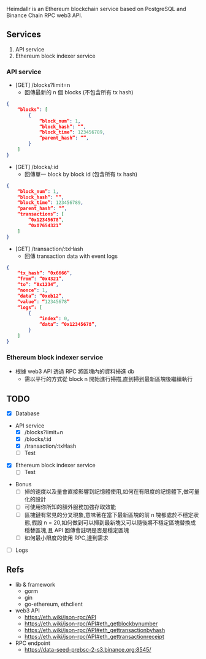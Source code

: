 

Heimdallr is an Ethereum blockchain service based on PostgreSQL and Binance Chain RPC web3 API.

## Services
1. API service
2. Ethereum block indexer service

### API service
- [GET] /blocks?limit=n 
  - 回傳最新的 n 個 blocks (不包含所有 tx hash) 
```json
{ 
    “blocks”: [ 
        { 
            “block_num”: 1, 
            “block_hash”: “”, 
            “block_time”: 123456789, 
            “parent_hash”: “”, 
        } 
    ] 
}
```

- [GET] /blocks/:id 
  - 回傳單一 block by block id (包含所有 tx hash) 
```json
{ 
    “block_num”: 1, 
    “block_hash”: “”, 
    “block_time”: 123456789, 
    “parent_hash”: “”, 
    “transactions”: [ 
        “0x12345678”, 
        “0x87654321” 
    ] 
}
```

- [GET] /transaction/:txHash 
  - 回傳 transaction data with event logs 
```json
{ 
    “tx_hash”: “0x6666”, 
    “from”: “0x4321”, 
    “to”: “0x1234”, 
    “nonce”: 1, 
    “data”: “0xeb12”, 
    “value”: “12345678” 
    “logs”: [ 
        { 
            “index”: 0, 
            “data”: “0x12345678”,
        } 
    ] 
}
```

### Ethereum block indexer service

- 根據 web3 API 透過 RPC 將區塊內的資料掃進 db
  - 需以平行的方式從 block n 開始進行掃描,直到掃到最新區塊後繼續執行

## TODO
- [x] Database
- API service
  - [x] /blocks?limit=n
  - [x] /blocks/:id
  - [x] /transaction/:txHash
  - [ ] Test
- [x] Ethereum block indexer service
  - [ ] Test
- Bonus
  - [ ] 掃的速度以及量會直接影響到記憶體使用,如何在有限度的記憶體下,做可量化的設計
  - [ ] 可使用你所知的額外服務加強存取效能
  - [ ] 區塊鏈有常見的分叉現象,意味著在當下最新區塊的前 n 塊都處於不穩定狀態,假設 n = 20,如何做到可以掃到最新塊又可以隨後將不穩定區塊替換成穩替區塊,且 API 回傳會註明是否是穩定區塊
  - [ ] 如何最小限度的使用 RPC,達到需求
- [ ] Logs

## Refs
- lib & framework
  - gorm 
  - gin 
  - go-ethereum, ethclient 
- web3 API
  - https://eth.wiki/json-rpc/API 
  - https://eth.wiki/json-rpc/API#eth_getblockbynumber 
  - https://eth.wiki/json-rpc/API#eth_gettransactionbyhash 
  - https://eth.wiki/json-rpc/API#eth_gettransactionreceipt 
- RPC endpoint 
  - https://data-seed-prebsc-2-s3.binance.org:8545/
